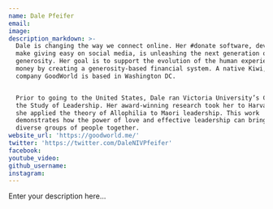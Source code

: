 ```yaml
---
name: Dale Pfeifer
email:
image:
description_markdown: >-
  Dale is changing the way we connect online. Her #donate software, developed to
  make giving easy on social media, is unleashing the next generation of
  generosity. Her goal is to support the evolution of the human experience with
  money by creating a generosity-based financial system. A native Kiwi, her
  company GoodWorld is based in Washington DC.


  Prior to going to the United States, Dale ran Victoria University’s Center for
  the Study of Leadership. Her award-winning research took her to Harvard where
  she applied the theory of Allophilia to Maori leadership. This work
  demonstrates how the power of love and effective leadership can bring big
  diverse groups of people together.
website_url: 'https://goodworld.me/'
twitter: 'https://twitter.com/DaleNIVPfeifer'
facebook:
youtube_video:
github_username:
instagram:
---
```


Enter your description here...
